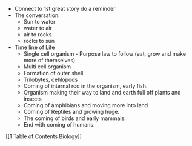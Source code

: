 - Connect to 1st great story do a reminder
- The conversation:
	- Sun to water
	- water to air
	- air to rocks
	- rocks to sun
- Time line of Life
	- Single cell organism - Purpose law to follow (eat, grow and make more of themselves)
	- Multi cell organism
	- Formation of outer shell
	- Trilobytes, cehlopods
	- Coming of internal rod in the organism, early fish. 
	- Organism making their way to land and earth full off plants and insects
	- Coming of amphibians and moving more into land
	- Coming of Reptiles and growing huge.
	- The coming of birds and early mammals.
	- End with coming of humans. 

[[1 Table of Contents Biology]]